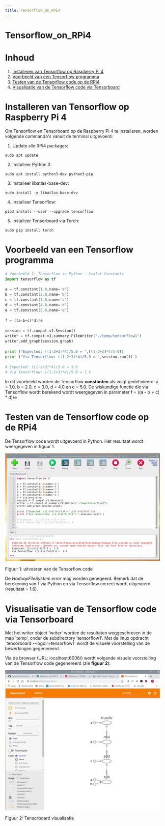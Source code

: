 ```yaml
---
title: Tensorflow_on_RPi4
---
```


# Tensorflow_on_RPi4

# Inhoud

1. [Installeren van Tensorflow op Raspberry Pi 4](#tensorflow_rpi4)
2. [Voorbeeld van een Tensorflow programma](#tensorflow_programma)
3. [Testen van de Tensorflow code op de RPi4](#testen_code)
4. [Visualisatie van de Tensorflow code via Tensorboard](#tensorboard)

<a name="tensorflow_rpi4"></a> 

# Installeren van Tensorflow op Raspberry Pi 4

Om Tensorflow en Tensorboard op de Raspberry Pi 4 te installeren, worden volgende commando's vanuit de terminal uitgevoerd:

1. Update alle RPi4 packages:
```linux
sudo apt update
```

2. Installeer Python 3:
```linux
sudo apt install python3-dev python3-pip
```

3. Installeer libatlas-base-dev:
```linux
sudo install -y libatlas-base-dev
```

4. Installeer Tensorflow:
```linux
pip3 install --user --upgrade tensorflow
```

5. Installeer Tensorboard via Torch:
```linux
sudo pip install torch
```
<a name="tensorflow_programma"></a>

# Voorbeeld van een Tensorflow programma

```python 
# Voorbeeld 1: Tensorflow in Python - Scalar Constants
import tensorflow as tf

a = tf.constant(1.0,name='a')
b = tf.constant(2.0,name='b')
c = tf.constant(3.0,name='c')
d = tf.constant(4.0,name='d')
e = tf.constant(5.0,name='e')

f = ((a-b+c)*d)/e

session = tf.compat.v1.Session()
writer = tf.compat.v1.summary.FileWriter("./temp/tensorflow1")
writer.add_graph(session.graph)

print ("Expected: ((1-2+3)*4)/5.0 = ",((1-2+3)*4/5.0))
print ("Via Tensorflow: ((1-2+3)*4)/5.0 = ",session.run(f) )

# Expected: ((1-2+3)*4)/5.0 = 1.6
# Via Tensorflow: ((1-2+3)*4)/5.0 = 1.6
```

In dit voorbeeld worden de Tensorflow **constanten** als volgt gedefinieerd: a = 1.0, b = 2.0, c = 3.0, d = 4.0 en e = 5.0.
De wiskundige functie die via Tensorflow wordt berekend wordt weergegeven in parameter f = ((a - b + c) * d)/e


<a name="testen_code"></a> 

# Testen van de Tensorflow code op de RPi4

De Tensorflow code wordt uitgevoerd in Python.
Het resultaat wordt weergegeven in figuur 1.

![Figuur 1: uitvoeren van de Tensorflow code](./assets/images/code.png "Figuur 1: uitvoeren van de Tensorflow code")

Figuur 1: uitvoeren van de Tensorflow code

De *HadoopFileSystem error* mag worden genegeerd. Bemerk dat de berekening van f via Python en via Tensorflow correct wordt uitgevoerd (resultaat = 1.6).

<a name="tensorboard"></a> 

# Visualisatie van de Tensorflow code via Tensorboard

Met het writer object 'writer' worden de resultaten weggeschreven in de map 'temp', onder de subdirectory 'tensorflow1'.
Met de linux opdracht `tensorboard --logdir=tensorflow1' wordt de visuele voorstelling van de bewerkingen gegenereerd.

Via de browser (URL: localhost:6006/) wordt volgende visuele voorstelling van de Tensorflow code gegenereerd (zie **figuur 2**): 

![Figuur 2: Tensorboard visualisatie van de Tensorflow code](./assets/images/tensorboard.png "Figuur 2: Tensorboard visualisatie")

Figuur 2: Tensorboard visualisatie

